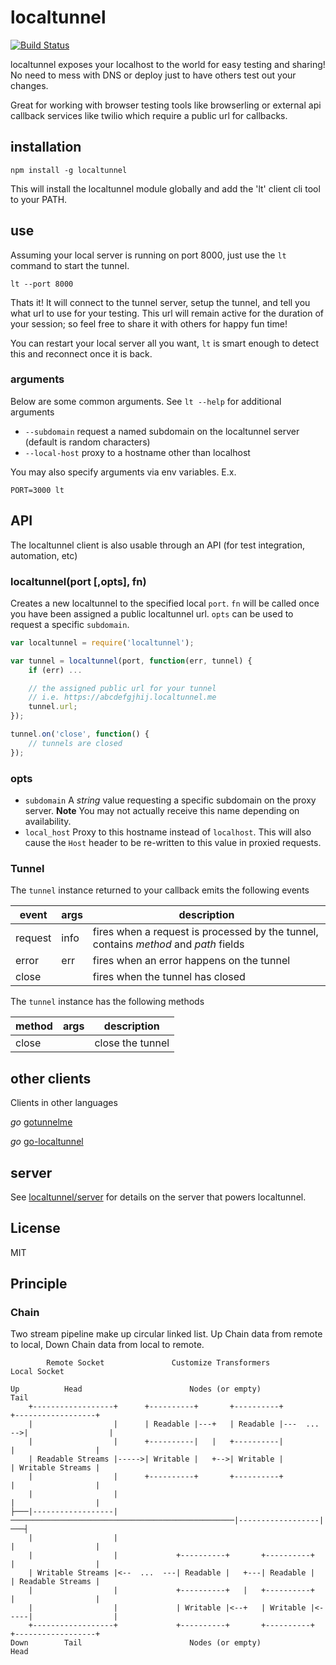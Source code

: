 # localtunnel

[![Build Status](https://travis-ci.org/localtunnel/localtunnel.svg?branch=master)](https://travis-ci.org/localtunnel/localtunnel)

localtunnel exposes your localhost to the world for easy testing and sharing! No need to mess with DNS or deploy just to have others test out your changes.

Great for working with browser testing tools like browserling or external api callback services like twilio which require a public url for callbacks.

## installation ##

```
npm install -g localtunnel
```

This will install the localtunnel module globally and add the 'lt' client cli tool to your PATH.

## use ##

Assuming your local server is running on port 8000, just use the ```lt``` command to start the tunnel.

```
lt --port 8000
```

Thats it! It will connect to the tunnel server, setup the tunnel, and tell you what url to use for your testing. This url will remain active for the duration of your session; so feel free to share it with others for happy fun time!

You can restart your local server all you want, ```lt``` is smart enough to detect this and reconnect once it is back.

### arguments

Below are some common arguments. See `lt --help` for additional arguments

* `--subdomain` request a named subdomain on the localtunnel server (default is random characters)
* `--local-host` proxy to a hostname other than localhost

You may also specify arguments via env variables.  E.x.

```
PORT=3000 lt
```

## API ##

The localtunnel client is also usable through an API (for test integration, automation, etc)

### localtunnel(port [,opts], fn)

Creates a new localtunnel to the specified local `port`. `fn` will be called once you have been assigned a public localtunnel url. `opts` can be used to request a specific `subdomain`.

```javascript
var localtunnel = require('localtunnel');

var tunnel = localtunnel(port, function(err, tunnel) {
    if (err) ...

    // the assigned public url for your tunnel
    // i.e. https://abcdefgjhij.localtunnel.me
    tunnel.url;
});

tunnel.on('close', function() {
    // tunnels are closed
});
```

### opts

* `subdomain` A *string* value requesting a specific subdomain on the proxy server. **Note** You may not actually receive this name depending on availability.
* `local_host` Proxy to this hostname instead of `localhost`. This will also cause the `Host` header to be re-written to this value in proxied requests.

### Tunnel

The `tunnel` instance returned to your callback emits the following events

|event|args|description|
|----|----|----|
|request|info|fires when a request is processed by the tunnel, contains _method_ and _path_ fields|
|error|err|fires when an error happens on the tunnel|
|close||fires when the tunnel has closed|

The `tunnel` instance has the following methods

|method|args|description|
|----|----|----|
|close||close the tunnel|

## other clients ##

Clients in other languages

*go* [gotunnelme](https://github.com/NoahShen/gotunnelme)

*go* [go-localtunnel](https://github.com/localtunnel/go-localtunnel)

## server ##

See [localtunnel/server](//github.com/localtunnel/server) for details on the server that powers localtunnel.

## License ##
MIT


## Principle ##


### Chain

Two stream pipeline make up circular linked list.
Up Chain data from remote to local, Down Chain data from local to remote.


            Remote Socket               Customize Transformers                  Local Socket

    Up          Head                        Nodes (or empty)                        Tail        
        +------------------+      +----------+       +----------+             +------------------+
        |                  |      | Readable |---+   | Readable |---  ...  -->|                  |
        |                  |      +----------|   |   +----------|             |                  |
        | Readable Streams |----->| Writable |   +-->| Writable |             | Writable Streams |
        |                  |      +----------+       +----------+             |                  |
        |                  |                                                  |                  |
    ├───|------------------|──────────────────────────────────────────────────|------------------|───┤
        |                  |                                                  |                  |
        |                  |             +----------+       +----------+      |                  |
        | Writable Streams |<--  ...  ---| Readable |   +---| Readable |      | Readable Streams |
        |                  |             +----------+   |   +----------+      |                  |
        |                  |             | Writable |<--+   | Writable |<-----|                  |
        +------------------+             +----------+       +----------+      +------------------+
    Down        Tail                        Nodes (or empty)                        Head
